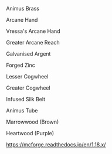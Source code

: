 
Animus Brass

Arcane Hand

Vressa's Arcane Hand

Greater Arcane Reach

Galvanised Argent

Forged Zinc

Lesser Cogwheel

Greater Cogwheel

Infused Silk Belt

Animus Tube

Marrowwood (Brown)

Heartwood (Purple)

https://mcforge.readthedocs.io/en/1.18.x/